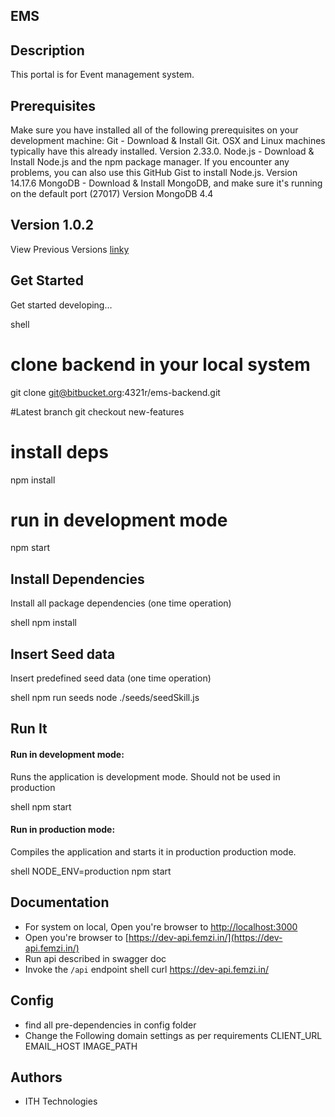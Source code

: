 ## EMS

## Description

This portal is for Event management system.

## Prerequisites

Make sure you have installed all of the following prerequisites on your development machine:
Git - Download & Install Git. OSX and Linux machines typically have this already installed.
Version 2.33.0.
Node.js - Download & Install Node.js and the npm package manager. If you encounter any problems, you can also use this GitHub Gist to install Node.js.
Version 14.17.6
MongoDB - Download & Install MongoDB, and make sure it's running on the default port (27017)
Version MongoDB 4.4

## Version 1.0.2

View Previous Versions [linky](./VERSIONS.md)

## Get Started

Get started developing...

shell

# clone backend in your local system

git clone git@bitbucket.org:4321r/ems-backend.git

#Latest branch
git checkout new-features

# install deps

npm install

# run in development mode

npm start

## Install Dependencies

Install all package dependencies (one time operation)

shell
npm install

## Insert Seed data

Insert predefined seed data (one time operation)

shell
npm run seeds
node ./seeds/seedSkill.js

## Run It

#### Run in development mode:

Runs the application is development mode. Should not be used in production

shell
npm start

#### Run in production mode:

Compiles the application and starts it in production production mode.

shell
NODE_ENV=production npm start

## Documentation

- For system on local, Open you're browser to [http://localhost:3000](http://localhost:3000) 
- Open you're browser to [https://dev-api.femzi.in/](https://dev-api.femzi.in/)
- Run api described in swagger doc
- Invoke the `/api` endpoint
  shell
  curl https://dev-api.femzi.in/

## Config

- find all pre-dependencies in config folder
- Change the Following domain settings as per requirements
  CLIENT_URL
  EMAIL_HOST
  IMAGE_PATH

## Authors

- ITH Technologies
